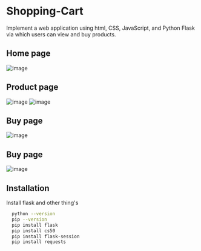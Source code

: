 
# Shopping-Cart

Implement a web application using html, CSS, JavaScript, and Python Flask via which users can view and buy products.
## Home page


![image](https://user-images.githubusercontent.com/67579703/177048090-f4e6d260-96ee-43e1-b367-12b377a7ce0a.png)

## Product page
![image](https://user-images.githubusercontent.com/67579703/177048175-2228cf3b-f87a-49bc-910b-c07c727a3a60.png)
![image](https://user-images.githubusercontent.com/67579703/177048209-d2025d74-d44e-4e98-9e96-a4fa3c21a634.png)



## Buy page
![image](https://user-images.githubusercontent.com/67579703/177048287-edfaa9e9-b7be-4936-94f3-59be982fb21d.png)

## Buy page
![image](https://user-images.githubusercontent.com/67579703/177048312-ea1d11aa-3ad1-4b33-97f2-5b7235b6ef9f.png)
## Installation

Install flask and other thing's 

```bash
  python --version
  pip --version
  pip install flask
  pip install cs50
  pip install flask-session
  pip install requests
```
    